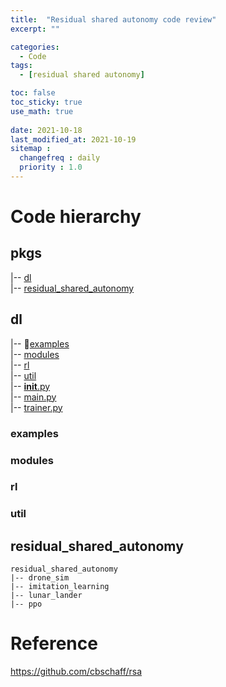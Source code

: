 ```yaml
---
title:  "Residual shared autonomy code review"
excerpt: ""

categories:
  - Code
tags:
  - [residual shared autonomy]

toc: false
toc_sticky: true
use_math: true
 
date: 2021-10-18
last_modified_at: 2021-10-19
sitemap :
  changefreq : daily
  priority : 1.0
---
```


# Code hierarchy

## pkgs
|-- [dl](#dl)     
|-- [residual_shared_autonomy](#residual_shared_autonomy)    

## dl
|-- :file_folder:[examples](#examples)   
|-- [modules](#modules)   
|-- [rl](#rl)    
|-- [util](#util)    
|-- [__init__.py](https://github.com/cbschaff/dl/blob/master/dl/__init__.py)   
|-- [main.py](https://github.com/cbschaff/dl/blob/master/dl/main.py)   
|-- [trainer.py](https://github.com/cbschaff/dl/blob/master/dl/trainer.py)    

### examples

### modules

### rl

### util

## residual_shared_autonomy
~~~
residual_shared_autonomy
|-- drone_sim
|-- imitation_learning
|-- lunar_lander
|-- ppo
~~~




# Reference
https://github.com/cbschaff/rsa
